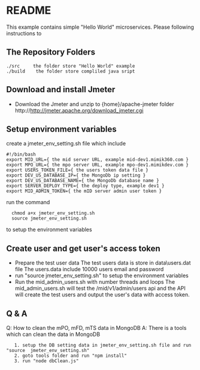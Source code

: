 # README #
This example contains simple "Hello World" microservices. Please following instructions to 

## The Repository Folders ##
    ./src     the folder store "Hello World" example
    ./build    the folder store compliled java sript 

## Download and install Jmeter 
* Download the Jmeter and unzip to {home}/apache-jmeter folder 
     http://http://jmeter.apache.org/download_jmeter.cgi

## Setup environment variables ##
  create a jmeter_env_setting.sh file which include 
```  
#!/bin/bash
export MID_URL={ the mid server URL, example mid-dev1.mimik360.com }
export MPO_URL={ the mpo server URL, example mpo-dev1.mimikdev.com }
export USERS_TOKEN_FILE={ the users token data file } 
export DEV_US_DATABASE_IP={ the MongoDb ip setting }
export DEV_US_DATABASE_NAME={ the MongoDb database name }
export SERVER_DEPLOY_TYPE={ the deploy type, example dev1 }
export MID_ADMIN_TOKEN={ the mID server admin user token }
```  

  run the command 
```  
  chmod a+x jmeter_env_setting.sh
  source jmeter_env_setting.sh
```  
  to setup the environment variables

## Create user and get user's access token  ##

* Prepare the test user data 
   The test users data is store in data\users.dat file
   The users.data include 10000 users email and password
* run "source jmeter_env_setting.sh" to setup the environment variables
* Run the mid_admin_users.sh with number threads and loops 
  The mid_admin_users.sh will test the /mid/v1/admin/users api and the API will create the test users and output the user's data with access token.      

## Q & A ##
Q: How to clean the mPO, mFD, mTS data in MongoDB
A:
   There is a tools which can clean the data in MongoDB
```
   1. setup the DB setting data in jmeter_env_setting.sh file and run "source  jmeter_env_setting.sh"
   2. goto tools folder and run "npm install"
   3. run "node dbClean.js"
```   
